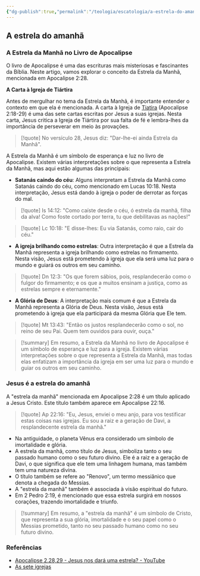 ```yaml
---
{"dg-publish":true,"permalink":"/teologia/escatologia/a-estrela-do-amanha/","title":"A estrela do amanhã","metatags":{"description":"Nesta visão, Jesus está prometendo à igreja que ela será uma luz para o mundo e guiará os outros em seu caminho."},"tags":["Teologia/Escatologia","Apocalipse"],"updated":"2025-01-17T09:20:04.766-03:00"}
---
```


## A estrela do amanhã

### **A Estrela da Manhã no Livro de Apocalipse**

O livro de Apocalipse é uma das escrituras mais misteriosas e fascinantes da Bíblia. Neste artigo, vamos explorar o conceito da Estrela da Manhã, mencionada em Apocalipse 2:28.

**A Carta à Igreja de Tiártira**

Antes de mergulhar no tema da Estrela da Manhã, é importante entender o contexto em que ela é mencionada. A carta à Igreja de [Tiatira](Tiatira.md) (Apocalipse 2:18-29) é uma das sete cartas escritas por Jesus a suas igrejas. Nesta carta, Jesus critica a Igreja de Tiártira por sua falta de fé e lembra-lhes da importância de perseverar em meio às provações.

> [!quote] No versículo 28, Jesus diz: "Dar-lhe-ei ainda Estrela da Manhã". 

A Estrela da Manhã é um símbolo de esperança e luz no livro de Apocalipse. Existem várias interpretações sobre o que representa a Estrela da Manhã, mas aqui estão algumas das principais:

- **Satanás caindo do céu**: Alguns interpretam a Estrela da Manhã como Satanás caindo do céu, como mencionado em Lucas 10:18. Nesta interpretação, Jesus está dando à igreja o poder de derrotar as forças do mal.

> [!quote] Is 14:12: "Como caíste desde o céu, ó estrela da manhã, filha da alva! Como foste cortado por terra, tu que debilitavas as nações!"

> [!quote] Lc 10:18: "E disse-lhes: Eu via Satanás, como raio, cair do céu."

- **A igreja brilhando como estrelas**: Outra interpretação é que a Estrela da Manhã representa a igreja brilhando como estrelas no firmamento. Nesta visão, Jesus está prometendo à igreja que ela será uma luz para o mundo e guiará os outros em seu caminho.

> [!quote] Dn 12:3: "Os que forem sábios, pois, resplandecerão como o fulgor do firmamento; e os que a muitos ensinam a justiça, como as estrelas sempre e eternamente."

- **A Glória de Deus**: A interpretação mais comum é que a Estrela da Manhã representa a Glória de Deus. Nesta visão, Jesus está prometendo à igreja que ela participará da mesma Glória que Ele tem.

> [!quote] Mt 13:43: "Então os justos resplandecerão como o sol, no reino de seu Pai. Quem tem ouvidos para ouvir, ouça."

> [!summary] Em resumo, a Estrela da Manhã no livro de Apocalipse é um símbolo de esperança e luz para a igreja. Existem várias interpretações sobre o que representa a Estrela da Manhã, mas todas elas enfatizam a importância da igreja em ser uma luz para o mundo e guiar os outros em seu caminho.

### Jesus é a estrela do amanhã

A "estrela da manhã" mencionada em Apocalipse 2:28 é um título aplicado a Jesus Cristo. Este título também aparece em Apocalipse 22:16.

> [!quote] Ap 22:16: "Eu, Jesus, enviei o meu anjo, para vos testificar estas coisas nas igrejas. Eu sou a raiz e a geração de Davi, a resplandecente estrela da manhã."

- Na antiguidade, o planeta Vênus era considerado um símbolo de imortalidade e glória.
- A estrela da manhã, como título de Jesus, simboliza tanto o seu passado humano como o seu futuro divino. Ele é a raiz e a geração de Davi, o que significa que ele tem uma linhagem humana, mas também tem uma natureza divina.
- O título também se refere ao "Renovo", um termo messiânico que denota a chegada do Messias.
- A "estrela da manhã" também é associada à visão espiritual do futuro.
- Em 2 Pedro 2:19, é mencionado que essa estrela surgirá em nossos corações, trazendo imortalidade e triunfo.

> [!summary] Em resumo, a "estrela da manhã" é um símbolo de Cristo, que representa a sua glória, imortalidade e o seu papel como o Messias prometido, tanto no seu passado humano como no seu futuro divino.

### Referências

- [Apocalipse 2.28,29 - Jesus nos dará uma estrela? - YouTube](https://www.youtube.com/watch?v=75f8Qlpin0w&list=PL3ZV1xD_LwSRVLajBNhepAAwCmwnSfc3K&index=43)
- [As sete igrejas](As%20sete%20igrejas.md)
